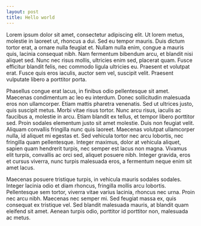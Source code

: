 ```yaml
---
layout: post
title: Hello world
---
```

Lorem ipsum dolor sit amet, consectetur adipiscing elit. Ut lorem metus, molestie in laoreet ut, rhoncus a dui. Sed eu tempor mauris. Duis dictum tortor erat, a ornare nulla feugiat et. Nullam nulla enim, congue a mauris quis, lacinia consequat nibh. Nam fermentum bibendum arcu, et blandit nisi aliquet sed. Nunc nec risus mollis, ultricies enim sed, placerat quam. Fusce efficitur blandit felis, nec commodo ligula ultricies eu. Praesent et volutpat erat. Fusce quis eros iaculis, auctor sem vel, suscipit velit. Praesent vulputate libero a porttitor porta.

Phasellus congue erat lacus, in finibus odio pellentesque sit amet. Maecenas condimentum ac leo eu interdum. Donec sollicitudin malesuada eros non ullamcorper. Etiam mattis pharetra venenatis. Sed ut ultrices justo, quis suscipit metus. Morbi vitae risus tortor. Nunc arcu risus, iaculis ac faucibus a, molestie in arcu. Etiam blandit ex tellus, et tempor libero porttitor sed. Proin sodales elementum justo sit amet molestie. Duis non feugiat velit. Aliquam convallis fringilla nunc quis laoreet. Maecenas volutpat ullamcorper nulla, id aliquet mi egestas et. Sed vehicula tortor nec arcu lobortis, nec fringilla quam pellentesque. Integer maximus, dolor at vehicula aliquet, sapien quam hendrerit turpis, nec semper est lacus non magna. Vivamus elit turpis, convallis ac orci sed, aliquet posuere nibh. Integer gravida, eros et cursus viverra, nunc turpis malesuada eros, a fermentum neque enim sit amet lacus.

Maecenas posuere tristique turpis, in vehicula mauris sodales sodales. Integer lacinia odio et diam rhoncus, fringilla mollis arcu lobortis. Pellentesque sem tortor, viverra vitae varius lacinia, rhoncus nec urna. Proin nec arcu nibh. Maecenas nec semper mi. Sed feugiat massa ex, quis consequat ex tristique vel. Sed blandit malesuada mauris, at blandit quam eleifend sit amet. Aenean turpis odio, porttitor id porttitor non, malesuada ac metus.